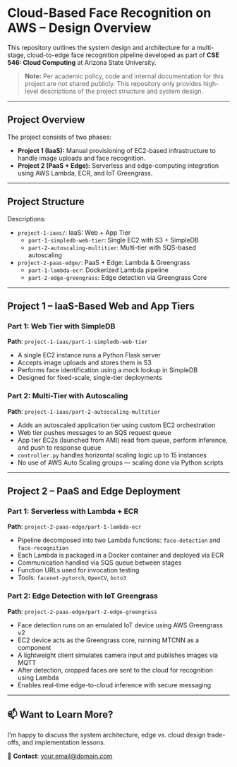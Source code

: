 # Cloud-Based Face Recognition on AWS – Design Overview

This repository outlines the system design and architecture for a multi-stage, cloud-to-edge face recognition pipeline developed as part of **CSE 546: Cloud Computing** at Arizona State University.

> **Note:** Per academic policy, code and internal documentation for this project are not shared publicly. This repository only provides high-level descriptions of the project structure and system design.

---

## Project Overview

The project consists of two phases:

- **Project 1 (IaaS):** Manual provisioning of EC2-based infrastructure to handle image uploads and face recognition.
- **Project 2 (PaaS + Edge):** Serverless and edge-computing integration using AWS Lambda, ECR, and IoT Greengrass.

---

## Project Structure


Descriptions:
- `project-1-iaas/`: IaaS: Web + App Tier
  - `part-1-simpledb-web-tier`: Single EC2 with S3 + SimpleDB
  - `part-2-autoscaling-multitier`: Multi-tier with SQS-based autoscaling
- `project-2-paas-edge/`: PaaS + Edge: Lambda & Greengrass
  - `part-1-lambda-ecr`: Dockerized Lambda pipeline
  - `part-2-edge-greengrass`: Edge detection via Greengrass Core

---

##  Project 1 – IaaS-Based Web and App Tiers

### Part 1: Web Tier with SimpleDB
**Path**: `project-1-iaas/part-1-simpledb-web-tier`

- A single EC2 instance runs a Python Flask server  
- Accepts image uploads and stores them in S3  
- Performs face identification using a mock lookup in SimpleDB  
- Designed for fixed-scale, single-tier deployments  

### Part 2: Multi-Tier with Autoscaling
**Path**: `project-1-iaas/part-2-autoscaling-multitier`

- Adds an autoscaled application tier using custom EC2 orchestration  
- Web tier pushes messages to an SQS request queue  
- App tier EC2s (launched from AMI) read from queue, perform inference, and push to response queue  
- `controller.py` handles horizontal scaling logic up to 15 instances  
- No use of AWS Auto Scaling groups — scaling done via Python scripts  

---

## Project 2 – PaaS and Edge Deployment

### Part 1: Serverless with Lambda + ECR
**Path**: `project-2-paas-edge/part-1-lambda-ecr`

- Pipeline decomposed into two Lambda functions: `face-detection` and `face-recognition`  
- Each Lambda is packaged in a Docker container and deployed via ECR  
- Communication handled via SQS queue between stages  
- Function URLs used for invocation testing  
- Tools: `facenet-pytorch`, `OpenCV`, `boto3`  

### Part 2: Edge Detection with IoT Greengrass
**Path**: `project-2-paas-edge/part-2-edge-greengrass`

- Face detection runs on an emulated IoT device using AWS Greengrass v2  
- EC2 device acts as the Greengrass core, running MTCNN as a component  
- A lightweight client simulates camera input and publishes images via MQTT  
- After detection, cropped faces are sent to the cloud for recognition using Lambda  
- Enables real-time edge-to-cloud inference with secure messaging  

---

## 📫 Want to Learn More?

I'm happy to discuss the system architecture, edge vs. cloud design trade-offs, and implementation lessons.

📧 **Contact**: [your.email@domain.com](mailto:your.email@domain.com)
